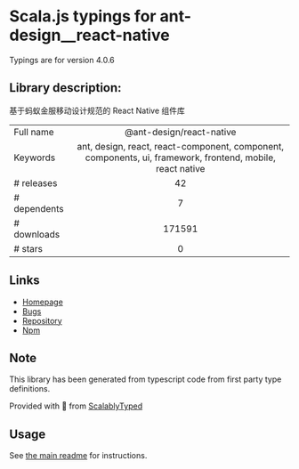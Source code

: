 
# Scala.js typings for ant-design__react-native

Typings are for version 4.0.6

## Library description:
基于蚂蚁金服移动设计规范的 React Native 组件库

|                    |                 |
| ------------------ | :-------------: |
| Full name          | @ant-design/react-native |
| Keywords           | ant, design, react, react-component, component, components, ui, framework, frontend, mobile, react native |
| # releases         | 42 |
| # dependents       | 7 |
| # downloads        | 171591 |
| # stars            | 0 |

## Links
- [Homepage](https://github.com/ant-design/ant-design-mobile-rn#readme)
- [Bugs](http://github.com/ant-design/ant-design-mobile-rn/issues)
- [Repository](https://github.com/ant-design/ant-design-mobile-rn)
- [Npm](https://www.npmjs.com/package/%40ant-design%2Freact-native)
    


## Note
This library has been generated from typescript code from first party type definitions.

Provided with :purple_heart: from [ScalablyTyped](https://github.com/oyvindberg/ScalablyTyped)

## Usage
See [the main readme](../../readme.md) for instructions.


